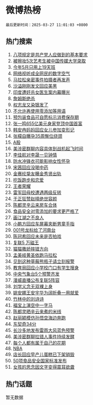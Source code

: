 # 微博热榜

`最后更新时间：2025-03-27 11:01:03 +0800`

## 热门搜索

1. [八项规定是共产党人应做到的基本要求](https://m.weibo.cn/search?containerid=100103type%3D1%26t%3D10%26q%3D%23%E5%85%AB%E9%A1%B9%E8%A7%84%E5%AE%9A%E6%98%AF%E5%85%B1%E4%BA%A7%E5%85%9A%E4%BA%BA%E5%BA%94%E5%81%9A%E5%88%B0%E7%9A%84%E5%9F%BA%E6%9C%AC%E8%A6%81%E6%B1%82%23&stream_entry_id=51&isnewpage=1&extparam=seat%3D1%26filter_type%3Drealtimehot%26cate%3D10103%26c_type%3D51%26pos%3D0%26stream_entry_id%3D51%26q%3D%2523%25E5%2585%25AB%25E9%25A1%25B9%25E8%25A7%2584%25E5%25AE%259A%25E6%2598%25AF%25E5%2585%25B1%25E4%25BA%25A7%25E5%2585%259A%25E4%25BA%25BA%25E5%25BA%2594%25E5%2581%259A%25E5%2588%25B0%25E7%259A%2584%25E5%259F%25BA%25E6%259C%25AC%25E8%25A6%2581%25E6%25B1%2582%2523%26dgr%3D0%26display_time%3D1743044462%26pre_seqid%3D174304446242102142362106)
1. [被擦妆5次艺考生被中国传媒大学录取](https://m.weibo.cn/search?containerid=100103type%3D1%26t%3D10%26q%3D%23%E8%A2%AB%E6%93%A6%E5%A6%865%E6%AC%A1%E8%89%BA%E8%80%83%E7%94%9F%E8%A2%AB%E4%B8%AD%E5%9B%BD%E4%BC%A0%E5%AA%92%E5%A4%A7%E5%AD%A6%E5%BD%95%E5%8F%96%23&stream_entry_id=31&isnewpage=1&extparam=seat%3D1%26filter_type%3Drealtimehot%26c_type%3D31%26realpos%3D1%26lcate%3D5001%26cate%3D5001%26q%3D%2523%25E8%25A2%25AB%25E6%2593%25A6%25E5%25A6%25865%25E6%25AC%25A1%25E8%2589%25BA%25E8%2580%2583%25E7%2594%259F%25E8%25A2%25AB%25E4%25B8%25AD%25E5%259B%25BD%25E4%25BC%25A0%25E5%25AA%2592%25E5%25A4%25A7%25E5%25AD%25A6%25E5%25BD%2595%25E5%258F%2596%2523%26dgr%3D0%26flag%3D1%26band_rank%3D1%26stream_entry_id%3D31%26pos%3D0%26display_time%3D1743044462%26pre_seqid%3D174304446242102142362106)
1. [今年5月只用上19天班](https://m.weibo.cn/search?containerid=100103type%3D1%26t%3D10%26q%3D%23%E4%BB%8A%E5%B9%B45%E6%9C%88%E5%8F%AA%E7%94%A8%E4%B8%8A19%E5%A4%A9%E7%8F%AD%23&stream_entry_id=31&isnewpage=1&extparam=seat%3D1%26filter_type%3Drealtimehot%26c_type%3D31%26realpos%3D2%26lcate%3D5001%26cate%3D5001%26q%3D%2523%25E4%25BB%258A%25E5%25B9%25B45%25E6%259C%2588%25E5%258F%25AA%25E7%2594%25A8%25E4%25B8%258A19%25E5%25A4%25A9%25E7%258F%25AD%2523%26dgr%3D0%26flag%3D1%26band_rank%3D2%26stream_entry_id%3D31%26pos%3D1%26display_time%3D1743044462%26pre_seqid%3D174304446242102142362106)
1. [网络视听成全网民的数字空气](https://m.weibo.cn/search?containerid=100103type%3D1%26t%3D10%26q%3D%23%E7%BD%91%E7%BB%9C%E8%A7%86%E5%90%AC%E6%88%90%E5%85%A8%E7%BD%91%E6%B0%91%E7%9A%84%E6%95%B0%E5%AD%97%E7%A9%BA%E6%B0%94%23&stream_entry_id=31&isnewpage=1&extparam=seat%3D1%26filter_type%3Drealtimehot%26c_type%3D31%26realpos%3D3%26lcate%3D5001%26cate%3D5001%26q%3D%2523%25E7%25BD%2591%25E7%25BB%259C%25E8%25A7%2586%25E5%2590%25AC%25E6%2588%2590%25E5%2585%25A8%25E7%25BD%2591%25E6%25B0%2591%25E7%259A%2584%25E6%2595%25B0%25E5%25AD%2597%25E7%25A9%25BA%25E6%25B0%2594%2523%26dgr%3D0%26flag%3D0%26band_rank%3D3%26stream_entry_id%3D31%26pos%3D2%26display_time%3D1743044462%26pre_seqid%3D174304446242102142362106)
1. [马拉松亲密事件拍摄者再发声](https://m.weibo.cn/search?containerid=100103type%3D1%26t%3D10%26q%3D%23%E9%A9%AC%E6%8B%89%E6%9D%BE%E4%BA%B2%E5%AF%86%E4%BA%8B%E4%BB%B6%E6%8B%8D%E6%91%84%E8%80%85%E5%86%8D%E5%8F%91%E5%A3%B0%23&stream_entry_id=31&isnewpage=1&extparam=seat%3D1%26filter_type%3Drealtimehot%26c_type%3D31%26realpos%3D4%26lcate%3D5001%26cate%3D5001%26q%3D%2523%25E9%25A9%25AC%25E6%258B%2589%25E6%259D%25BE%25E4%25BA%25B2%25E5%25AF%2586%25E4%25BA%258B%25E4%25BB%25B6%25E6%258B%258D%25E6%2591%2584%25E8%2580%2585%25E5%2586%258D%25E5%258F%2591%25E5%25A3%25B0%2523%26dgr%3D0%26flag%3D2%26band_rank%3D4%26stream_entry_id%3D31%26pos%3D3%26display_time%3D1743044462%26pre_seqid%3D174304446242102142362106)
1. [沙溢刚刚发文回应美黑](https://m.weibo.cn/search?containerid=100103type%3D1%26t%3D10%26q%3D%23%E6%B2%99%E6%BA%A2%E5%88%9A%E5%88%9A%E5%8F%91%E6%96%87%E5%9B%9E%E5%BA%94%E7%BE%8E%E9%BB%91%23&stream_entry_id=31&isnewpage=1&extparam=seat%3D1%26filter_type%3Drealtimehot%26c_type%3D31%26realpos%3D5%26lcate%3D5001%26cate%3D5001%26q%3D%2523%25E6%25B2%2599%25E6%25BA%25A2%25E5%2588%259A%25E5%2588%259A%25E5%258F%2591%25E6%2596%2587%25E5%259B%259E%25E5%25BA%2594%25E7%25BE%258E%25E9%25BB%2591%2523%26dgr%3D0%26flag%3D1%26band_rank%3D5%26stream_entry_id%3D31%26pos%3D4%26display_time%3D1743044462%26pre_seqid%3D174304446242102142362106)
1. [印度遭奸杀女医生案内幕曝光](https://m.weibo.cn/search?containerid=100103type%3D1%26t%3D10%26q%3D%23%E5%8D%B0%E5%BA%A6%E9%81%AD%E5%A5%B8%E6%9D%80%E5%A5%B3%E5%8C%BB%E7%94%9F%E6%A1%88%E5%86%85%E5%B9%95%E6%9B%9D%E5%85%89%23&stream_entry_id=31&isnewpage=1&extparam=seat%3D1%26filter_type%3Drealtimehot%26c_type%3D31%26realpos%3D6%26lcate%3D5001%26cate%3D5001%26q%3D%2523%25E5%258D%25B0%25E5%25BA%25A6%25E9%2581%25AD%25E5%25A5%25B8%25E6%259D%2580%25E5%25A5%25B3%25E5%258C%25BB%25E7%2594%259F%25E6%25A1%2588%25E5%2586%2585%25E5%25B9%2595%25E6%259B%259D%25E5%2585%2589%2523%26dgr%3D0%26flag%3D2%26band_rank%3D6%26stream_entry_id%3D31%26pos%3D5%26display_time%3D1743044462%26pre_seqid%3D174304446242102142362106)
1. [詹姆斯绝杀](https://m.weibo.cn/search?containerid=100103type%3D1%26t%3D10%26q%3D%E8%A9%B9%E5%A7%86%E6%96%AF%E7%BB%9D%E6%9D%80&stream_entry_id=31&isnewpage=1&extparam=seat%3D1%26filter_type%3Drealtimehot%26c_type%3D31%26realpos%3D7%26lcate%3D5001%26cate%3D5001%26q%3D%25E8%25A9%25B9%25E5%25A7%2586%25E6%2596%25AF%25E7%25BB%259D%25E6%259D%2580%26dgr%3D0%26flag%3D1%26band_rank%3D7%26stream_entry_id%3D31%26pos%3D6%26display_time%3D1743044462%26pre_seqid%3D174304446242102142362106)
1. [权志龙又染银发了](https://m.weibo.cn/search?containerid=100103type%3D1%26t%3D10%26q%3D%23%E6%9D%83%E5%BF%97%E9%BE%99%E5%8F%88%E6%9F%93%E9%93%B6%E5%8F%91%E4%BA%86%23&stream_entry_id=31&isnewpage=1&extparam=seat%3D1%26filter_type%3Drealtimehot%26c_type%3D31%26realpos%3D8%26lcate%3D5001%26cate%3D5001%26q%3D%2523%25E6%259D%2583%25E5%25BF%2597%25E9%25BE%2599%25E5%258F%2588%25E6%259F%2593%25E9%2593%25B6%25E5%258F%2591%25E4%25BA%2586%2523%26dgr%3D0%26flag%3D1%26band_rank%3D8%26stream_entry_id%3D31%26pos%3D7%26display_time%3D1743044462%26pre_seqid%3D174304446242102142362106)
1. [不允许再使用零添加等用语](https://m.weibo.cn/search?containerid=100103type%3D1%26t%3D10%26q%3D%23%E4%B8%8D%E5%85%81%E8%AE%B8%E5%86%8D%E4%BD%BF%E7%94%A8%E9%9B%B6%E6%B7%BB%E5%8A%A0%E7%AD%89%E7%94%A8%E8%AF%AD%23&stream_entry_id=31&isnewpage=1&extparam=seat%3D1%26filter_type%3Drealtimehot%26c_type%3D31%26realpos%3D9%26lcate%3D5001%26cate%3D5001%26q%3D%2523%25E4%25B8%258D%25E5%2585%2581%25E8%25AE%25B8%25E5%2586%258D%25E4%25BD%25BF%25E7%2594%25A8%25E9%259B%25B6%25E6%25B7%25BB%25E5%258A%25A0%25E7%25AD%2589%25E7%2594%25A8%25E8%25AF%25AD%2523%26dgr%3D0%26flag%3D1%26band_rank%3D9%26stream_entry_id%3D31%26pos%3D8%26display_time%3D1743044462%26pre_seqid%3D174304446242102142362106)
1. [预包装食品可自愿标示消费保存期](https://m.weibo.cn/search?containerid=100103type%3D1%26t%3D10%26q%3D%23%E9%A2%84%E5%8C%85%E8%A3%85%E9%A3%9F%E5%93%81%E5%8F%AF%E8%87%AA%E6%84%BF%E6%A0%87%E7%A4%BA%E6%B6%88%E8%B4%B9%E4%BF%9D%E5%AD%98%E6%9C%9F%23&stream_entry_id=31&isnewpage=1&extparam=seat%3D1%26filter_type%3Drealtimehot%26c_type%3D31%26realpos%3D10%26lcate%3D5001%26cate%3D5001%26q%3D%2523%25E9%25A2%2584%25E5%258C%2585%25E8%25A3%2585%25E9%25A3%259F%25E5%2593%2581%25E5%258F%25AF%25E8%2587%25AA%25E6%2584%25BF%25E6%25A0%2587%25E7%25A4%25BA%25E6%25B6%2588%25E8%25B4%25B9%25E4%25BF%259D%25E5%25AD%2598%25E6%259C%259F%2523%26dgr%3D0%26flag%3D1%26band_rank%3D10%26stream_entry_id%3D31%26pos%3D9%26display_time%3D1743044462%26pre_seqid%3D174304446242102142362106)
1. [张一鸣655亿美元身家登顶中国首富](https://m.weibo.cn/search?containerid=100103type%3D1%26t%3D10%26q%3D%23%E5%BC%A0%E4%B8%80%E9%B8%A3655%E4%BA%BF%E7%BE%8E%E5%85%83%E8%BA%AB%E5%AE%B6%E7%99%BB%E9%A1%B6%E4%B8%AD%E5%9B%BD%E9%A6%96%E5%AF%8C%23&stream_entry_id=31&isnewpage=1&extparam=seat%3D1%26filter_type%3Drealtimehot%26c_type%3D31%26realpos%3D11%26lcate%3D5001%26cate%3D5001%26q%3D%2523%25E5%25BC%25A0%25E4%25B8%2580%25E9%25B8%25A3655%25E4%25BA%25BF%25E7%25BE%258E%25E5%2585%2583%25E8%25BA%25AB%25E5%25AE%25B6%25E7%2599%25BB%25E9%25A1%25B6%25E4%25B8%25AD%25E5%259B%25BD%25E9%25A6%2596%25E5%25AF%258C%2523%26dgr%3D0%26flag%3D1%26band_rank%3D11%26stream_entry_id%3D31%26pos%3D10%26display_time%3D1743044462%26pre_seqid%3D174304446242102142362106)
1. [韩安冉妈妈回应女儿参加变形记](https://m.weibo.cn/search?containerid=100103type%3D1%26t%3D10%26q%3D%23%E9%9F%A9%E5%AE%89%E5%86%89%E5%A6%88%E5%A6%88%E5%9B%9E%E5%BA%94%E5%A5%B3%E5%84%BF%E5%8F%82%E5%8A%A0%E5%8F%98%E5%BD%A2%E8%AE%B0%23&stream_entry_id=31&isnewpage=1&extparam=seat%3D1%26filter_type%3Drealtimehot%26c_type%3D31%26realpos%3D12%26lcate%3D5001%26cate%3D5001%26q%3D%2523%25E9%259F%25A9%25E5%25AE%2589%25E5%2586%2589%25E5%25A6%2588%25E5%25A6%2588%25E5%259B%259E%25E5%25BA%2594%25E5%25A5%25B3%25E5%2584%25BF%25E5%258F%2582%25E5%258A%25A0%25E5%258F%2598%25E5%25BD%25A2%25E8%25AE%25B0%2523%26dgr%3D0%26flag%3D1%26band_rank%3D12%26stream_entry_id%3D31%26pos%3D11%26display_time%3D1743044462%26pre_seqid%3D174304446242102142362106)
1. [张檬自曝孕35周臀位绕颈](https://m.weibo.cn/search?containerid=100103type%3D1%26t%3D10%26q%3D%23%E5%BC%A0%E6%AA%AC%E8%87%AA%E6%9B%9D%E5%AD%9535%E5%91%A8%E8%87%80%E4%BD%8D%E7%BB%95%E9%A2%88%23&stream_entry_id=31&isnewpage=1&extparam=seat%3D1%26filter_type%3Drealtimehot%26c_type%3D31%26realpos%3D13%26lcate%3D5001%26cate%3D5001%26q%3D%2523%25E5%25BC%25A0%25E6%25AA%25AC%25E8%2587%25AA%25E6%259B%259D%25E5%25AD%259535%25E5%2591%25A8%25E8%2587%2580%25E4%25BD%258D%25E7%25BB%2595%25E9%25A2%2588%2523%26dgr%3D0%26flag%3D2%26band_rank%3D13%26stream_entry_id%3D31%26pos%3D12%26display_time%3D1743044462%26pre_seqid%3D174304446242102142362106)
1. [A股](https://m.weibo.cn/search?containerid=100103type%3D1%26t%3D10%26q%3DA%E8%82%A1&stream_entry_id=31&isnewpage=1&extparam=seat%3D1%26filter_type%3Drealtimehot%26c_type%3D31%26realpos%3D14%26lcate%3D5001%26cate%3D5001%26q%3DA%25E8%2582%25A1%26dgr%3D0%26flag%3D1%26band_rank%3D14%26stream_entry_id%3D31%26pos%3D13%26display_time%3D1743044462%26pre_seqid%3D174304446242102142362106)
1. [美涉密群聊内容具体到战机起飞时间](https://m.weibo.cn/search?containerid=100103type%3D1%26t%3D10%26q%3D%23%E7%BE%8E%E6%B6%89%E5%AF%86%E7%BE%A4%E8%81%8A%E5%86%85%E5%AE%B9%E5%85%B7%E4%BD%93%E5%88%B0%E6%88%98%E6%9C%BA%E8%B5%B7%E9%A3%9E%E6%97%B6%E9%97%B4%23&stream_entry_id=31&isnewpage=1&extparam=seat%3D1%26filter_type%3Drealtimehot%26c_type%3D31%26realpos%3D15%26lcate%3D5001%26cate%3D5001%26q%3D%2523%25E7%25BE%258E%25E6%25B6%2589%25E5%25AF%2586%25E7%25BE%25A4%25E8%2581%258A%25E5%2586%2585%25E5%25AE%25B9%25E5%2585%25B7%25E4%25BD%2593%25E5%2588%25B0%25E6%2588%2598%25E6%259C%25BA%25E8%25B5%25B7%25E9%25A3%259E%25E6%2597%25B6%25E9%2597%25B4%2523%26dgr%3D0%26flag%3D1%26band_rank%3D15%26stream_entry_id%3D31%26pos%3D14%26display_time%3D1743044462%26pre_seqid%3D174304446242102142362106)
1. [李佳航对李晟一见钟情](https://m.weibo.cn/search?containerid=100103type%3D1%26t%3D10%26q%3D%23%E6%9D%8E%E4%BD%B3%E8%88%AA%E5%AF%B9%E6%9D%8E%E6%99%9F%E4%B8%80%E8%A7%81%E9%92%9F%E6%83%85%23&stream_entry_id=31&isnewpage=1&extparam=seat%3D1%26filter_type%3Drealtimehot%26c_type%3D31%26realpos%3D16%26lcate%3D5001%26cate%3D5001%26q%3D%2523%25E6%259D%258E%25E4%25BD%25B3%25E8%2588%25AA%25E5%25AF%25B9%25E6%259D%258E%25E6%2599%259F%25E4%25B8%2580%25E8%25A7%2581%25E9%2592%259F%25E6%2583%2585%2523%26dgr%3D0%26flag%3D1%26band_rank%3D16%26stream_entry_id%3D31%26pos%3D15%26display_time%3D1743044462%26pre_seqid%3D174304446242102142362106)
1. [防水冲锋衣可能影响女性怀孕](https://m.weibo.cn/search?containerid=100103type%3D1%26t%3D10%26q%3D%23%E9%98%B2%E6%B0%B4%E5%86%B2%E9%94%8B%E8%A1%A3%E5%8F%AF%E8%83%BD%E5%BD%B1%E5%93%8D%E5%A5%B3%E6%80%A7%E6%80%80%E5%AD%95%23&stream_entry_id=31&isnewpage=1&extparam=seat%3D1%26filter_type%3Drealtimehot%26c_type%3D31%26realpos%3D17%26lcate%3D5001%26cate%3D5001%26q%3D%2523%25E9%2598%25B2%25E6%25B0%25B4%25E5%2586%25B2%25E9%2594%258B%25E8%25A1%25A3%25E5%258F%25AF%25E8%2583%25BD%25E5%25BD%25B1%25E5%2593%258D%25E5%25A5%25B3%25E6%2580%25A7%25E6%2580%2580%25E5%25AD%2595%2523%26dgr%3D0%26flag%3D0%26band_rank%3D17%26stream_entry_id%3D31%26pos%3D16%26display_time%3D1743044462%26pre_seqid%3D174304446242102142362106)
1. [宋茜回应没喝中药](https://m.weibo.cn/search?containerid=100103type%3D1%26t%3D10%26q%3D%23%E5%AE%8B%E8%8C%9C%E5%9B%9E%E5%BA%94%E6%B2%A1%E5%96%9D%E4%B8%AD%E8%8D%AF%23&stream_entry_id=31&isnewpage=1&extparam=seat%3D1%26filter_type%3Drealtimehot%26c_type%3D31%26realpos%3D18%26lcate%3D5001%26cate%3D5001%26q%3D%2523%25E5%25AE%258B%25E8%258C%259C%25E5%259B%259E%25E5%25BA%2594%25E6%25B2%25A1%25E5%2596%259D%25E4%25B8%25AD%25E8%258D%25AF%2523%26dgr%3D0%26flag%3D1%26band_rank%3D18%26stream_entry_id%3D31%26pos%3D17%26display_time%3D1743044462%26pre_seqid%3D174304446242102142362106)
1. [金赛纶挚友曝金秀贤出轨](https://m.weibo.cn/search?containerid=100103type%3D1%26t%3D10%26q%3D%23%E9%87%91%E8%B5%9B%E7%BA%B6%E6%8C%9A%E5%8F%8B%E6%9B%9D%E9%87%91%E7%A7%80%E8%B4%A4%E5%87%BA%E8%BD%A8%23&stream_entry_id=31&isnewpage=1&extparam=seat%3D1%26filter_type%3Drealtimehot%26c_type%3D31%26realpos%3D19%26lcate%3D5001%26cate%3D5001%26q%3D%2523%25E9%2587%2591%25E8%25B5%259B%25E7%25BA%25B6%25E6%258C%259A%25E5%258F%258B%25E6%259B%259D%25E9%2587%2591%25E7%25A7%2580%25E8%25B4%25A4%25E5%2587%25BA%25E8%25BD%25A8%2523%26dgr%3D0%26flag%3D2%26band_rank%3D19%26stream_entry_id%3D31%26pos%3D18%26display_time%3D1743044462%26pre_seqid%3D174304446242102142362106)
1. [吃饭跑步和恋爱](https://m.weibo.cn/search?containerid=100103type%3D1%26t%3D10%26q%3D%E5%90%83%E9%A5%AD%E8%B7%91%E6%AD%A5%E5%92%8C%E6%81%8B%E7%88%B1&stream_entry_id=31&isnewpage=1&extparam=seat%3D1%26filter_type%3Drealtimehot%26c_type%3D31%26realpos%3D20%26lcate%3D5001%26cate%3D5001%26q%3D%25E5%2590%2583%25E9%25A5%25AD%25E8%25B7%2591%25E6%25AD%25A5%25E5%2592%258C%25E6%2581%258B%25E7%2588%25B1%26dgr%3D0%26flag%3D1%26band_rank%3D20%26stream_entry_id%3D31%26pos%3D19%26display_time%3D1743044462%26pre_seqid%3D174304446242102142362106)
1. [王者荣耀](https://m.weibo.cn/search?containerid=100103type%3D1%26t%3D10%26q%3D%E7%8E%8B%E8%80%85%E8%8D%A3%E8%80%80&stream_entry_id=31&isnewpage=1&extparam=seat%3D1%26filter_type%3Drealtimehot%26c_type%3D31%26realpos%3D21%26lcate%3D5001%26cate%3D5001%26q%3D%25E7%258E%258B%25E8%2580%2585%25E8%258D%25A3%25E8%2580%2580%26dgr%3D0%26flag%3D1%26band_rank%3D21%26stream_entry_id%3D31%26pos%3D20%26display_time%3D1743044462%26pre_seqid%3D174304446242102142362106)
1. [雷军回母校遭遇两级反转](https://m.weibo.cn/search?containerid=100103type%3D1%26t%3D10%26q%3D%23%E9%9B%B7%E5%86%9B%E5%9B%9E%E6%AF%8D%E6%A0%A1%E9%81%AD%E9%81%87%E4%B8%A4%E7%BA%A7%E5%8F%8D%E8%BD%AC%23&stream_entry_id=31&isnewpage=1&extparam=seat%3D1%26filter_type%3Drealtimehot%26c_type%3D31%26realpos%3D22%26lcate%3D5001%26cate%3D5001%26q%3D%2523%25E9%259B%25B7%25E5%2586%259B%25E5%259B%259E%25E6%25AF%258D%25E6%25A0%25A1%25E9%2581%25AD%25E9%2581%2587%25E4%25B8%25A4%25E7%25BA%25A7%25E5%258F%258D%25E8%25BD%25AC%2523%26dgr%3D0%26flag%3D0%26band_rank%3D22%26stream_entry_id%3D31%26pos%3D21%26display_time%3D1743044462%26pre_seqid%3D174304446242102142362106)
1. [于正狂赞赵晴绝世容颜](https://m.weibo.cn/search?containerid=100103type%3D1%26t%3D10%26q%3D%23%E4%BA%8E%E6%AD%A3%E7%8B%82%E8%B5%9E%E8%B5%B5%E6%99%B4%E7%BB%9D%E4%B8%96%E5%AE%B9%E9%A2%9C%23&stream_entry_id=31&isnewpage=1&extparam=seat%3D1%26filter_type%3Drealtimehot%26c_type%3D31%26realpos%3D23%26lcate%3D5001%26cate%3D5001%26q%3D%2523%25E4%25BA%258E%25E6%25AD%25A3%25E7%258B%2582%25E8%25B5%259E%25E8%25B5%25B5%25E6%2599%25B4%25E7%25BB%259D%25E4%25B8%2596%25E5%25AE%25B9%25E9%25A2%259C%2523%26dgr%3D0%26flag%3D0%26band_rank%3D23%26stream_entry_id%3D31%26pos%3D22%26display_time%3D1743044462%26pre_seqid%3D174304446242102142362106)
1. [陈都灵辛云来房车合体](https://m.weibo.cn/search?containerid=100103type%3D1%26t%3D10%26q%3D%23%E9%99%88%E9%83%BD%E7%81%B5%E8%BE%9B%E4%BA%91%E6%9D%A5%E6%88%BF%E8%BD%A6%E5%90%88%E4%BD%93%23&stream_entry_id=31&isnewpage=1&extparam=seat%3D1%26filter_type%3Drealtimehot%26c_type%3D31%26realpos%3D24%26lcate%3D5001%26cate%3D5001%26q%3D%2523%25E9%2599%2588%25E9%2583%25BD%25E7%2581%25B5%25E8%25BE%259B%25E4%25BA%2591%25E6%259D%25A5%25E6%2588%25BF%25E8%25BD%25A6%25E5%2590%2588%25E4%25BD%2593%2523%26dgr%3D0%26flag%3D0%26band_rank%3D24%26stream_entry_id%3D31%26pos%3D23%26display_time%3D1743044462%26pre_seqid%3D174304446242102142362106)
1. [食品安全对零添加的要求更严格了](https://m.weibo.cn/search?containerid=100103type%3D1%26t%3D10%26q%3D%23%E9%A3%9F%E5%93%81%E5%AE%89%E5%85%A8%E5%AF%B9%E9%9B%B6%E6%B7%BB%E5%8A%A0%E7%9A%84%E8%A6%81%E6%B1%82%E6%9B%B4%E4%B8%A5%E6%A0%BC%E4%BA%86%23&stream_entry_id=31&isnewpage=1&extparam=seat%3D1%26filter_type%3Drealtimehot%26c_type%3D31%26realpos%3D25%26lcate%3D5001%26cate%3D5001%26q%3D%2523%25E9%25A3%259F%25E5%2593%2581%25E5%25AE%2589%25E5%2585%25A8%25E5%25AF%25B9%25E9%259B%25B6%25E6%25B7%25BB%25E5%258A%25A0%25E7%259A%2584%25E8%25A6%2581%25E6%25B1%2582%25E6%259B%25B4%25E4%25B8%25A5%25E6%25A0%25BC%25E4%25BA%2586%2523%26dgr%3D0%26flag%3D1%26band_rank%3D25%26stream_entry_id%3D31%26pos%3D24%26display_time%3D1743044462%26pre_seqid%3D174304446242102142362106)
1. [画江湖之不良人](https://m.weibo.cn/search?containerid=100103type%3D1%26t%3D10%26q%3D%E7%94%BB%E6%B1%9F%E6%B9%96%E4%B9%8B%E4%B8%8D%E8%89%AF%E4%BA%BA&stream_entry_id=31&isnewpage=1&extparam=seat%3D1%26filter_type%3Drealtimehot%26c_type%3D31%26realpos%3D26%26lcate%3D5001%26cate%3D5001%26q%3D%25E7%2594%25BB%25E6%25B1%259F%25E6%25B9%2596%25E4%25B9%258B%25E4%25B8%258D%25E8%2589%25AF%25E4%25BA%25BA%26dgr%3D0%26flag%3D0%26band_rank%3D26%26stream_entry_id%3D31%26pos%3D25%26display_time%3D1743044462%26pre_seqid%3D174304446242102142362106)
1. [小鹏方回应车屏幕夹断男童手指](https://m.weibo.cn/search?containerid=100103type%3D1%26t%3D10%26q%3D%23%E5%B0%8F%E9%B9%8F%E6%96%B9%E5%9B%9E%E5%BA%94%E8%BD%A6%E5%B1%8F%E5%B9%95%E5%A4%B9%E6%96%AD%E7%94%B7%E7%AB%A5%E6%89%8B%E6%8C%87%23&stream_entry_id=31&isnewpage=1&extparam=seat%3D1%26filter_type%3Drealtimehot%26c_type%3D31%26realpos%3D27%26lcate%3D5001%26cate%3D5001%26q%3D%2523%25E5%25B0%258F%25E9%25B9%258F%25E6%2596%25B9%25E5%259B%259E%25E5%25BA%2594%25E8%25BD%25A6%25E5%25B1%258F%25E5%25B9%2595%25E5%25A4%25B9%25E6%2596%25AD%25E7%2594%25B7%25E7%25AB%25A5%25E6%2589%258B%25E6%258C%2587%2523%26dgr%3D0%26flag%3D1%26band_rank%3D27%26stream_entry_id%3D31%26pos%3D26%26display_time%3D1743044462%26pre_seqid%3D174304446242102142362106)
1. [001号龙标给了河南台](https://m.weibo.cn/search?containerid=100103type%3D1%26t%3D10%26q%3D%23001%E5%8F%B7%E9%BE%99%E6%A0%87%E7%BB%99%E4%BA%86%E6%B2%B3%E5%8D%97%E5%8F%B0%23&stream_entry_id=31&isnewpage=1&extparam=seat%3D1%26filter_type%3Drealtimehot%26c_type%3D31%26realpos%3D28%26lcate%3D5001%26cate%3D5001%26q%3D%2523001%25E5%258F%25B7%25E9%25BE%2599%25E6%25A0%2587%25E7%25BB%2599%25E4%25BA%2586%25E6%25B2%25B3%25E5%258D%2597%25E5%258F%25B0%2523%26dgr%3D0%26flag%3D0%26band_rank%3D28%26stream_entry_id%3D31%26pos%3D27%26display_time%3D1743044462%26pre_seqid%3D174304446242102142362106)
1. [陈冠希回应未来是否拍戏](https://m.weibo.cn/search?containerid=100103type%3D1%26t%3D10%26q%3D%23%E9%99%88%E5%86%A0%E5%B8%8C%E5%9B%9E%E5%BA%94%E6%9C%AA%E6%9D%A5%E6%98%AF%E5%90%A6%E6%8B%8D%E6%88%8F%23&stream_entry_id=31&isnewpage=1&extparam=seat%3D1%26filter_type%3Drealtimehot%26c_type%3D31%26realpos%3D29%26lcate%3D5001%26cate%3D5001%26q%3D%2523%25E9%2599%2588%25E5%2586%25A0%25E5%25B8%258C%25E5%259B%259E%25E5%25BA%2594%25E6%259C%25AA%25E6%259D%25A5%25E6%2598%25AF%25E5%2590%25A6%25E6%258B%258D%25E6%2588%258F%2523%26dgr%3D0%26flag%3D1%26band_rank%3D29%26stream_entry_id%3D31%26pos%3D28%26display_time%3D1743044462%26pre_seqid%3D174304446242102142362106)
1. [复联5 万磁王](https://m.weibo.cn/search?containerid=100103type%3D1%26t%3D10%26q%3D%E5%A4%8D%E8%81%945+%E4%B8%87%E7%A3%81%E7%8E%8B&stream_entry_id=31&isnewpage=1&extparam=seat%3D1%26filter_type%3Drealtimehot%26c_type%3D31%26realpos%3D30%26lcate%3D5001%26cate%3D5001%26q%3D%25E5%25A4%258D%25E8%2581%25945%2520%25E4%25B8%2587%25E7%25A3%2581%25E7%258E%258B%26dgr%3D0%26flag%3D1%26band_rank%3D30%26stream_entry_id%3D31%26pos%3D29%26display_time%3D1743044462%26pre_seqid%3D174304446242102142362106)
1. [猫猫撒娇摔错方向](https://m.weibo.cn/search?containerid=100103type%3D1%26t%3D10%26q%3D%E7%8C%AB%E7%8C%AB%E6%92%92%E5%A8%87%E6%91%94%E9%94%99%E6%96%B9%E5%90%91&stream_entry_id=31&isnewpage=1&extparam=seat%3D1%26filter_type%3Drealtimehot%26c_type%3D31%26realpos%3D31%26lcate%3D5001%26cate%3D5001%26q%3D%25E7%258C%25AB%25E7%258C%25AB%25E6%2592%2592%25E5%25A8%2587%25E6%2591%2594%25E9%2594%2599%25E6%2596%25B9%25E5%2590%2591%26dgr%3D0%26flag%3D1%26band_rank%3D31%26stream_entry_id%3D31%26pos%3D30%26display_time%3D1743044462%26pre_seqid%3D174304446242102142362106)
1. [孟美岐黄圣依跑马拉松](https://m.weibo.cn/search?containerid=100103type%3D1%26t%3D10%26q%3D%23%E5%AD%9F%E7%BE%8E%E5%B2%90%E9%BB%84%E5%9C%A3%E4%BE%9D%E8%B7%91%E9%A9%AC%E6%8B%89%E6%9D%BE%23&stream_entry_id=31&isnewpage=1&extparam=seat%3D1%26filter_type%3Drealtimehot%26c_type%3D31%26realpos%3D32%26lcate%3D5001%26cate%3D5001%26q%3D%2523%25E5%25AD%259F%25E7%25BE%258E%25E5%25B2%2590%25E9%25BB%2584%25E5%259C%25A3%25E4%25BE%259D%25E8%25B7%2591%25E9%25A9%25AC%25E6%258B%2589%25E6%259D%25BE%2523%26dgr%3D0%26flag%3D1%26band_rank%3D32%26stream_entry_id%3D31%26pos%3D31%26display_time%3D1743044462%26pre_seqid%3D174304446242102142362106)
1. [见到这种草莓熊瓶子请立刻报警](https://m.weibo.cn/search?containerid=100103type%3D1%26t%3D10%26q%3D%23%E8%A7%81%E5%88%B0%E8%BF%99%E7%A7%8D%E8%8D%89%E8%8E%93%E7%86%8A%E7%93%B6%E5%AD%90%E8%AF%B7%E7%AB%8B%E5%88%BB%E6%8A%A5%E8%AD%A6%23&stream_entry_id=31&isnewpage=1&extparam=seat%3D1%26filter_type%3Drealtimehot%26c_type%3D31%26realpos%3D33%26lcate%3D5001%26cate%3D5001%26q%3D%2523%25E8%25A7%2581%25E5%2588%25B0%25E8%25BF%2599%25E7%25A7%258D%25E8%258D%2589%25E8%258E%2593%25E7%2586%258A%25E7%2593%25B6%25E5%25AD%2590%25E8%25AF%25B7%25E7%25AB%258B%25E5%2588%25BB%25E6%258A%25A5%25E8%25AD%25A6%2523%26dgr%3D0%26flag%3D1%26band_rank%3D33%26stream_entry_id%3D31%26pos%3D32%26display_time%3D1743044462%26pre_seqid%3D174304446242102142362106)
1. [教育局回应小学校门口有学生搜身](https://m.weibo.cn/search?containerid=100103type%3D1%26t%3D10%26q%3D%23%E6%95%99%E8%82%B2%E5%B1%80%E5%9B%9E%E5%BA%94%E5%B0%8F%E5%AD%A6%E6%A0%A1%E9%97%A8%E5%8F%A3%E6%9C%89%E5%AD%A6%E7%94%9F%E6%90%9C%E8%BA%AB%23&stream_entry_id=31&isnewpage=1&extparam=seat%3D1%26filter_type%3Drealtimehot%26c_type%3D31%26realpos%3D34%26lcate%3D5001%26cate%3D5001%26q%3D%2523%25E6%2595%2599%25E8%2582%25B2%25E5%25B1%2580%25E5%259B%259E%25E5%25BA%2594%25E5%25B0%258F%25E5%25AD%25A6%25E6%25A0%25A1%25E9%2597%25A8%25E5%258F%25A3%25E6%259C%2589%25E5%25AD%25A6%25E7%2594%259F%25E6%2590%259C%25E8%25BA%25AB%2523%26dgr%3D0%26flag%3D1%26band_rank%3D34%26stream_entry_id%3D31%26pos%3D33%26display_time%3D1743044462%26pre_seqid%3D174304446242102142362106)
1. [中央气象台5个预警齐发](https://m.weibo.cn/search?containerid=100103type%3D1%26t%3D10%26q%3D%23%E4%B8%AD%E5%A4%AE%E6%B0%94%E8%B1%A1%E5%8F%B05%E4%B8%AA%E9%A2%84%E8%AD%A6%E9%BD%90%E5%8F%91%23&stream_entry_id=31&isnewpage=1&extparam=seat%3D1%26filter_type%3Drealtimehot%26c_type%3D31%26realpos%3D35%26lcate%3D5001%26cate%3D5001%26q%3D%2523%25E4%25B8%25AD%25E5%25A4%25AE%25E6%25B0%2594%25E8%25B1%25A1%25E5%258F%25B05%25E4%25B8%25AA%25E9%25A2%2584%25E8%25AD%25A6%25E9%25BD%2590%25E5%258F%2591%2523%26dgr%3D0%26flag%3D0%26band_rank%3D35%26stream_entry_id%3D31%26pos%3D34%26display_time%3D1743044462%26pre_seqid%3D174304446242102142362106)
1. [漫威直播公布复联5阵容](https://m.weibo.cn/search?containerid=100103type%3D1%26t%3D10%26q%3D%23%E6%BC%AB%E5%A8%81%E7%9B%B4%E6%92%AD%E5%85%AC%E5%B8%83%E5%A4%8D%E8%81%945%E9%98%B5%E5%AE%B9%23&stream_entry_id=31&isnewpage=1&extparam=seat%3D1%26filter_type%3Drealtimehot%26c_type%3D31%26realpos%3D36%26lcate%3D5001%26cate%3D5001%26q%3D%2523%25E6%25BC%25AB%25E5%25A8%2581%25E7%259B%25B4%25E6%2592%25AD%25E5%2585%25AC%25E5%25B8%2583%25E5%25A4%258D%25E8%2581%25945%25E9%2598%25B5%25E5%25AE%25B9%2523%26dgr%3D0%26flag%3D0%26band_rank%3D36%26stream_entry_id%3D31%26pos%3D35%26display_time%3D1743044462%26pre_seqid%3D174304446242102142362106)
1. [刘学义念无双裸上身](https://m.weibo.cn/search?containerid=100103type%3D1%26t%3D10%26q%3D%23%E5%88%98%E5%AD%A6%E4%B9%89%E5%BF%B5%E6%97%A0%E5%8F%8C%E8%A3%B8%E4%B8%8A%E8%BA%AB%23&stream_entry_id=31&isnewpage=1&extparam=seat%3D1%26filter_type%3Drealtimehot%26c_type%3D31%26realpos%3D37%26lcate%3D5001%26cate%3D5001%26q%3D%2523%25E5%2588%2598%25E5%25AD%25A6%25E4%25B9%2589%25E5%25BF%25B5%25E6%2597%25A0%25E5%258F%258C%25E8%25A3%25B8%25E4%25B8%258A%25E8%25BA%25AB%2523%26dgr%3D0%26flag%3D1%26band_rank%3D37%26stream_entry_id%3D31%26pos%3D36%26display_time%3D1743044462%26pre_seqid%3D174304446242102142362106)
1. [姚安娜王安宇华为阔折叠一用就爱](https://m.weibo.cn/search?containerid=100103type%3D1%26t%3D10%26q%3D%23%E5%A7%9A%E5%AE%89%E5%A8%9C%E7%8E%8B%E5%AE%89%E5%AE%87%E5%8D%8E%E4%B8%BA%E9%98%94%E6%8A%98%E5%8F%A0%E4%B8%80%E7%94%A8%E5%B0%B1%E7%88%B1%23&stream_entry_id=31&isnewpage=1&extparam=seat%3D1%26filter_type%3Drealtimehot%26c_type%3D31%26realpos%3D38%26lcate%3D5001%26adid%3D280557%26flag%3D1%26q%3D%2523%25E5%25A7%259A%25E5%25AE%2589%25E5%25A8%259C%25E7%258E%258B%25E5%25AE%2589%25E5%25AE%2587%25E5%258D%258E%25E4%25B8%25BA%25E9%2598%2594%25E6%258A%2598%25E5%258F%25A0%25E4%25B8%2580%25E7%2594%25A8%25E5%25B0%25B1%25E7%2588%25B1%2523%26dgr%3D0%26stream_entry_id%3D31%26band_rank%3D38%26cate%3D5001%26pos%3D37%26display_time%3D1743044462%26pre_seqid%3D174304446242102142362106)
1. [竹林中的刘诗诗](https://m.weibo.cn/search?containerid=100103type%3D1%26t%3D10%26q%3D%23%E7%AB%B9%E6%9E%97%E4%B8%AD%E7%9A%84%E5%88%98%E8%AF%97%E8%AF%97%23&stream_entry_id=31&isnewpage=1&extparam=seat%3D1%26filter_type%3Drealtimehot%26c_type%3D31%26realpos%3D39%26lcate%3D5001%26cate%3D5001%26q%3D%2523%25E7%25AB%25B9%25E6%259E%2597%25E4%25B8%25AD%25E7%259A%2584%25E5%2588%2598%25E8%25AF%2597%25E8%25AF%2597%2523%26dgr%3D0%26flag%3D1%26band_rank%3D39%26stream_entry_id%3D31%26pos%3D38%26display_time%3D1743044462%26pre_seqid%3D174304446242102142362106)
1. [福宝上演空中一字马](https://m.weibo.cn/search?containerid=100103type%3D1%26t%3D10%26q%3D%23%E7%A6%8F%E5%AE%9D%E4%B8%8A%E6%BC%94%E7%A9%BA%E4%B8%AD%E4%B8%80%E5%AD%97%E9%A9%AC%23&stream_entry_id=31&isnewpage=1&extparam=seat%3D1%26filter_type%3Drealtimehot%26c_type%3D31%26realpos%3D40%26lcate%3D5001%26cate%3D5001%26q%3D%2523%25E7%25A6%258F%25E5%25AE%259D%25E4%25B8%258A%25E6%25BC%2594%25E7%25A9%25BA%25E4%25B8%25AD%25E4%25B8%2580%25E5%25AD%2597%25E9%25A9%25AC%2523%26dgr%3D0%26flag%3D0%26band_rank%3D40%26stream_entry_id%3D31%26pos%3D39%26display_time%3D1743044462%26pre_seqid%3D174304446242102142362106)
1. [陈都灵晒辛云来煮的米线](https://m.weibo.cn/search?containerid=100103type%3D1%26t%3D10%26q%3D%23%E9%99%88%E9%83%BD%E7%81%B5%E6%99%92%E8%BE%9B%E4%BA%91%E6%9D%A5%E7%85%AE%E7%9A%84%E7%B1%B3%E7%BA%BF%23&stream_entry_id=31&isnewpage=1&extparam=seat%3D1%26filter_type%3Drealtimehot%26c_type%3D31%26realpos%3D41%26lcate%3D5001%26cate%3D5001%26q%3D%2523%25E9%2599%2588%25E9%2583%25BD%25E7%2581%25B5%25E6%2599%2592%25E8%25BE%259B%25E4%25BA%2591%25E6%259D%25A5%25E7%2585%25AE%25E7%259A%2584%25E7%25B1%25B3%25E7%25BA%25BF%2523%26dgr%3D0%26flag%3D0%26band_rank%3D41%26stream_entry_id%3D31%26pos%3D40%26display_time%3D1743044462%26pre_seqid%3D174304446242102142362106)
1. [赵丽颖模仿孙悟空海边奔跑](https://m.weibo.cn/search?containerid=100103type%3D1%26t%3D10%26q%3D%23%E8%B5%B5%E4%B8%BD%E9%A2%96%E6%A8%A1%E4%BB%BF%E5%AD%99%E6%82%9F%E7%A9%BA%E6%B5%B7%E8%BE%B9%E5%A5%94%E8%B7%91%23&stream_entry_id=31&isnewpage=1&extparam=seat%3D1%26filter_type%3Drealtimehot%26c_type%3D31%26realpos%3D42%26lcate%3D5001%26cate%3D5001%26q%3D%2523%25E8%25B5%25B5%25E4%25B8%25BD%25E9%25A2%2596%25E6%25A8%25A1%25E4%25BB%25BF%25E5%25AD%2599%25E6%2582%259F%25E7%25A9%25BA%25E6%25B5%25B7%25E8%25BE%25B9%25E5%25A5%2594%25E8%25B7%2591%2523%26dgr%3D0%26flag%3D0%26band_rank%3D42%26stream_entry_id%3D31%26pos%3D41%26display_time%3D1743044462%26pre_seqid%3D174304446242102142362106)
1. [东契奇34分](https://m.weibo.cn/search?containerid=100103type%3D1%26t%3D10%26q%3D%23%E4%B8%9C%E5%A5%91%E5%A5%8734%E5%88%86%23&stream_entry_id=31&isnewpage=1&extparam=seat%3D1%26filter_type%3Drealtimehot%26c_type%3D31%26realpos%3D43%26lcate%3D5001%26cate%3D5001%26q%3D%2523%25E4%25B8%259C%25E5%25A5%2591%25E5%25A5%258734%25E5%2588%2586%2523%26dgr%3D0%26flag%3D1%26band_rank%3D43%26stream_entry_id%3D31%26pos%3D42%26display_time%3D1743044462%26pre_seqid%3D174304446242102142362106)
1. [长沙多地发布雷雨大风蓝色预警](https://m.weibo.cn/search?containerid=100103type%3D1%26t%3D10%26q%3D%23%E9%95%BF%E6%B2%99%E5%A4%9A%E5%9C%B0%E5%8F%91%E5%B8%83%E9%9B%B7%E9%9B%A8%E5%A4%A7%E9%A3%8E%E8%93%9D%E8%89%B2%E9%A2%84%E8%AD%A6%23&stream_entry_id=31&isnewpage=1&extparam=seat%3D1%26filter_type%3Drealtimehot%26c_type%3D31%26realpos%3D44%26lcate%3D5001%26cate%3D5001%26q%3D%2523%25E9%2595%25BF%25E6%25B2%2599%25E5%25A4%259A%25E5%259C%25B0%25E5%258F%2591%25E5%25B8%2583%25E9%259B%25B7%25E9%259B%25A8%25E5%25A4%25A7%25E9%25A3%258E%25E8%2593%259D%25E8%2589%25B2%25E9%25A2%2584%25E8%25AD%25A6%2523%26dgr%3D0%26flag%3D1%26band_rank%3D44%26stream_entry_id%3D31%26pos%3D43%26display_time%3D1743044462%26pre_seqid%3D174304446242102142362106)
1. [美涉密群聊拉错人事件持续发酵](https://m.weibo.cn/search?containerid=100103type%3D1%26t%3D10%26q%3D%23%E7%BE%8E%E6%B6%89%E5%AF%86%E7%BE%A4%E8%81%8A%E6%8B%89%E9%94%99%E4%BA%BA%E4%BA%8B%E4%BB%B6%E6%8C%81%E7%BB%AD%E5%8F%91%E9%85%B5%23&stream_entry_id=31&isnewpage=1&extparam=seat%3D1%26filter_type%3Drealtimehot%26c_type%3D31%26realpos%3D45%26lcate%3D5001%26cate%3D5001%26q%3D%2523%25E7%25BE%258E%25E6%25B6%2589%25E5%25AF%2586%25E7%25BE%25A4%25E8%2581%258A%25E6%258B%2589%25E9%2594%2599%25E4%25BA%25BA%25E4%25BA%258B%25E4%25BB%25B6%25E6%258C%2581%25E7%25BB%25AD%25E5%258F%2591%25E9%2585%25B5%2523%26dgr%3D0%26flag%3D0%26band_rank%3D45%26stream_entry_id%3D31%26pos%3D44%26display_time%3D1743044462%26pre_seqid%3D174304446242102142362106)
1. [每个人都有属于自己的花期](https://m.weibo.cn/search?containerid=100103type%3D1%26t%3D10%26q%3D%23%E6%AF%8F%E4%B8%AA%E4%BA%BA%E9%83%BD%E6%9C%89%E5%B1%9E%E4%BA%8E%E8%87%AA%E5%B7%B1%E7%9A%84%E8%8A%B1%E6%9C%9F%23&stream_entry_id=31&isnewpage=1&extparam=seat%3D1%26filter_type%3Drealtimehot%26c_type%3D31%26realpos%3D46%26lcate%3D5001%26cate%3D5001%26q%3D%2523%25E6%25AF%258F%25E4%25B8%25AA%25E4%25BA%25BA%25E9%2583%25BD%25E6%259C%2589%25E5%25B1%259E%25E4%25BA%258E%25E8%2587%25AA%25E5%25B7%25B1%25E7%259A%2584%25E8%258A%25B1%25E6%259C%259F%2523%26dgr%3D0%26flag%3D0%26band_rank%3D46%26stream_entry_id%3D31%26pos%3D45%26display_time%3D1743044462%26pre_seqid%3D174304446242102142362106)
1. [NBA](https://m.weibo.cn/search?containerid=100103type%3D1%26t%3D10%26q%3DNBA&stream_entry_id=31&isnewpage=1&extparam=seat%3D1%26filter_type%3Drealtimehot%26c_type%3D31%26realpos%3D47%26lcate%3D5001%26cate%3D5001%26q%3DNBA%26dgr%3D0%26flag%3D1%26band_rank%3D47%26stream_entry_id%3D31%26pos%3D46%26display_time%3D1743044462%26pre_seqid%3D174304446242102142362106)
1. [店长回应早产儿蛋糕已下架销毁](https://m.weibo.cn/search?containerid=100103type%3D1%26t%3D10%26q%3D%23%E5%BA%97%E9%95%BF%E5%9B%9E%E5%BA%94%E6%97%A9%E4%BA%A7%E5%84%BF%E8%9B%8B%E7%B3%95%E5%B7%B2%E4%B8%8B%E6%9E%B6%E9%94%80%E6%AF%81%23&stream_entry_id=31&isnewpage=1&extparam=seat%3D1%26filter_type%3Drealtimehot%26c_type%3D31%26realpos%3D48%26lcate%3D5001%26cate%3D5001%26q%3D%2523%25E5%25BA%2597%25E9%2595%25BF%25E5%259B%259E%25E5%25BA%2594%25E6%2597%25A9%25E4%25BA%25A7%25E5%2584%25BF%25E8%259B%258B%25E7%25B3%2595%25E5%25B7%25B2%25E4%25B8%258B%25E6%259E%25B6%25E9%2594%2580%25E6%25AF%2581%2523%26dgr%3D0%26flag%3D0%26band_rank%3D48%26stream_entry_id%3D31%26pos%3D47%26display_time%3D1743044462%26pre_seqid%3D174304446242102142362106)
1. [50项食品安全国家标准发布](https://m.weibo.cn/search?containerid=100103type%3D1%26t%3D10%26q%3D%2350%E9%A1%B9%E9%A3%9F%E5%93%81%E5%AE%89%E5%85%A8%E5%9B%BD%E5%AE%B6%E6%A0%87%E5%87%86%E5%8F%91%E5%B8%83%23&stream_entry_id=31&isnewpage=1&extparam=seat%3D1%26filter_type%3Drealtimehot%26c_type%3D31%26realpos%3D49%26lcate%3D5001%26cate%3D5001%26q%3D%252350%25E9%25A1%25B9%25E9%25A3%259F%25E5%2593%2581%25E5%25AE%2589%25E5%2585%25A8%25E5%259B%25BD%25E5%25AE%25B6%25E6%25A0%2587%25E5%2587%2586%25E5%258F%2591%25E5%25B8%2583%2523%26dgr%3D0%26flag%3D1%26band_rank%3D49%26stream_entry_id%3D31%26pos%3D48%26display_time%3D1743044462%26pre_seqid%3D174304446242102142362106)
1. [女孩的思念因文字变得震耳欲聋](https://m.weibo.cn/search?containerid=100103type%3D1%26t%3D10%26q%3D%23%E5%A5%B3%E5%AD%A9%E7%9A%84%E6%80%9D%E5%BF%B5%E5%9B%A0%E6%96%87%E5%AD%97%E5%8F%98%E5%BE%97%E9%9C%87%E8%80%B3%E6%AC%B2%E8%81%8B%23&stream_entry_id=31&isnewpage=1&extparam=seat%3D1%26filter_type%3Drealtimehot%26c_type%3D31%26realpos%3D50%26lcate%3D5001%26cate%3D5001%26q%3D%2523%25E5%25A5%25B3%25E5%25AD%25A9%25E7%259A%2584%25E6%2580%259D%25E5%25BF%25B5%25E5%259B%25A0%25E6%2596%2587%25E5%25AD%2597%25E5%258F%2598%25E5%25BE%2597%25E9%259C%2587%25E8%2580%25B3%25E6%25AC%25B2%25E8%2581%258B%2523%26dgr%3D0%26flag%3D1%26band_rank%3D50%26stream_entry_id%3D31%26pos%3D49%26display_time%3D1743044462%26pre_seqid%3D174304446242102142362106)

## 热门话题

暂无数据
